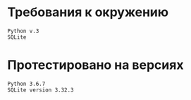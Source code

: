 # Требования к окружению
    Python v.3
    SQLite
# Протестировано на версиях
    Python 3.6.7
    SQLite version 3.32.3  
